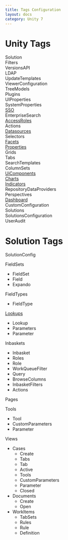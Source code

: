 ```yaml
---
title: Tags Configuration
layout: docs
category: Unity 7
---
```

# Unity Tags

Solution  
Filters  
VersionsAPI  
LDAP  
UpdateTemplates  
ViewerConfiguration  
TreeModels  
Plugins  
UIProperties  
SystemProperties  
[SSO](tags/sso-tag.md)  
EnterpriseSearch  
[AccessRoles](tags/access-roles-tag.md)  
Actions  
[Datasources](tags/datasources-tag.md)  
Selectors  
[Facets](tags/facets-tag.md)  
[Properties](tags/properties-tag.md)  
Grids  
Tabs  
SearchTemplates  
ColumnSets  
[UiComponents](tags/ui-components-tag.md)  
[Charts](tags/charts-tag.md)  
[Indicators](tags/indicators-tag.md)  
RepositoryDataProviders  
Perspectives  
[Dashboard](tags/dashboard-tag.md)  
CustomConfiguration  
Solutions  
SolutionsConfiguration  
UserAudit

# Solution Tags

SolutionConfig  

FieldSets  
- FieldSet  
- Field  
- Expando  

FieldTypes  
- FieldType  

[Lookups](tags/lookups.md)  
- Lookup  
- Parameters  
- Parameter  

Inbaskets  
- Inbasket  
- Roles  
- Role  
- WorkQueueFilter  
- Query  
- BrowseColumns  
- InbasketFilters  
- Actions  

Pages  

Tools  
- Tool  
- CustomParameters  
- Parameter  

Views 
 
- Cases  
    - Create  
    - Tabs  
    - Tab  
    - Active  
    - Tools  
    - CustomParameters  
    - Parameter  
    - Closed   
- Documents  
    - Create  
    - Open  
- WorkItems  
    - TabSets  
    - Rules  
    - Rule  
    - Definition